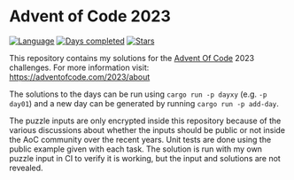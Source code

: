 # Advent of Code 2023

[![Language](https://img.shields.io/badge/Language-rust-red)](https://rust-lang.org/)
[![Days completed](https://img.shields.io/badge/day%20📅-24-blue)](https://adventofcode.com/2022)
[![Stars](https://img.shields.io/badge/stars%20⭐-17-yellow)](https://adventofcode.com/2022/stats)

This repository contains my solutions for the [Advent Of Code](https://adventofcode.com/) 2023 challenges.
For more information visit: https://adventofcode.com/2023/about

The solutions to the days can be run using `cargo run -p dayxy` (e.g. `-p day01`) and a new day can be generated by running `cargo run -p add-day`.

The puzzle inputs are only encrypted inside this repository because of the various discussions about whether the inputs should be public or not inside the AoC community over the recent years.
Unit tests are done using the public example given with each task.
The solution is run with my own puzzle input in CI to verify it is working, but the input and solutions are not revealed.
